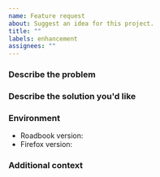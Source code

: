 ```yaml
---
name: Feature request
about: Suggest an idea for this project.
title: ""
labels: enhancement
assignees: ""
---
```


### Describe the problem

<!-- A clear and concise description of what the problem is. Ex. I'm always
     frustrated when [...] -->

### Describe the solution you'd like

<!-- A clear and concise description of what you want to happen. -->

### Environment

- Roadbook version<!-- e.g. 1.1.0 -->:
- Firefox version<!-- e.g. 129.0 -->:

### Additional context

<!-- Add any other context or screenshots about the feature request here. -->
